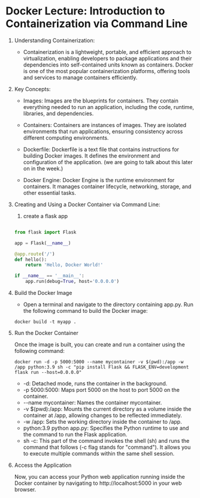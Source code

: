 # Docker Lecture: Introduction to Containerization via Command Line

1. Understanding Containerization:

    - Containerization is a lightweight, portable, and efficient approach to virtualization, enabling developers to package applications and their dependencies into self-contained units known as containers. Docker is one of the most popular containerization platforms, offering tools and services to manage containers efficiently.

2. Key Concepts:

    - Images: Images are the blueprints for containers. They contain everything needed to run an application, including the code, runtime, libraries, and dependencies.

    - Containers: Containers are instances of images. They are isolated environments that run applications, ensuring consistency across different computing environments.

    - Dockerfile: Dockerfile is a text file that contains instructions for building Docker images. It defines the environment and configuration of the application. (we are going to talk about this later on in the week.)

    - Docker Engine: Docker Engine is the runtime environment for containers. It manages container lifecycle, networking, storage, and other essential tasks.

3. Creating and Using a Docker Container via Command Line:


    1. create a flask app
    ```py

    from flask import Flask

    app = Flask(__name__)

    @app.route('/')
    def hello():
        return 'Hello, Docker World!'

    if __name__ == '__main__':
        app.run(debug=True, host='0.0.0.0')
    ```

2. Build the Docker Image
    - Open a terminal and navigate to the directory containing app.py. Run the following command to build the Docker image:

    ```
    docker build -t myapp .
    ```

3. Run the Docker Container

    Once the image is built, you can create and run a container using the following command:

    ```
    docker run -d -p 5000:5000 --name mycontainer -v $(pwd):/app -w /app python:3.9 sh -c "pip install Flask && FLASK_ENV=development flask run --host=0.0.0.0"
    ```
    - -d: Detached mode, runs the container in the background.
    - -p 5000:5000: Maps port 5000 on the host to port 5000 on the container.
    - --name mycontainer: Names the container mycontainer.
    - -v $(pwd):/app: Mounts the current directory as a volume inside the container at /app, allowing changes to be reflected immediately.
    - -w /app: Sets the working directory inside the container to /app.
    - python:3.9 python app.py: Specifies the Python runtime to use and the command to run the Flask application.
    - sh -c: This part of the command invokes the shell (sh) and runs the command that follows (-c flag stands for "command"). It allows you to execute multiple commands within the same shell session.
    

4. Access the Application

    Now, you can access your Python web application running inside the Docker container by navigating to http://localhost:5000 in your web browser.